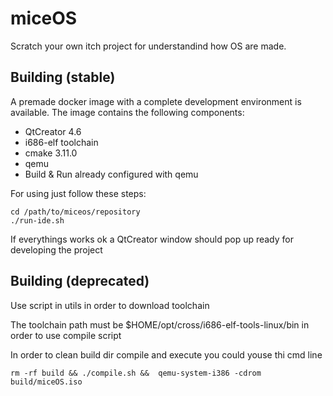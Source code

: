 # miceOS
Scratch your own itch project for understandind how OS are made.

## Building (stable)
A premade docker image with a complete development environment is available.
The image contains the following components:
* QtCreator 4.6
* i686-elf toolchain
* cmake 3.11.0
* qemu
* Build & Run already configured with qemu

For using just follow these steps:
```
cd /path/to/miceos/repository
./run-ide.sh
```
If everythings works ok a QtCreator window should pop up ready for developing the project 

## Building (deprecated)
Use script in utils in order to download toolchain

The toolchain path must be $HOME/opt/cross/i686-elf-tools-linux/bin
in order to use compile script

In order to clean build dir compile and execute you could youse thi cmd line
```
rm -rf build && ./compile.sh &&  qemu-system-i386 -cdrom build/miceOS.iso
```

